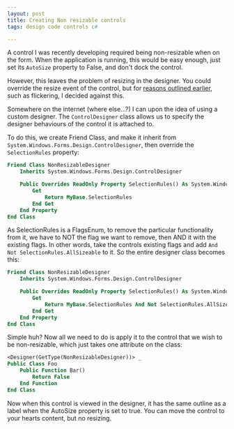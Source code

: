 ```yaml
---
layout: post
title: Creating Non resizable controls
tags: design code controls c#

---
```


A control I was recently developing required being non-resizable when on the form.  When the application is running, this would be easy enough, just set its `AutoSize` property to False, and don't dock the control.

However, this leaves the problem of resizing in the designer.  You could override the resize event of the control, but for [reasons outlined earlier][previous-solution], such as flickering, I decided against this.

Somewhere on the internet (where else...?) I can upon the idea of using a custom designer.  The `ControlDesigner` class allows us to specify the designer behaviours of the control it is attached to.

To do this, we create Friend Class, and make it inherit from `System.Windows.Forms.Design.ControlDesigner`, then override the `SelectionRules` property:

```vb
Friend Class NonResizableDesigner
	Inherits System.Windows.Forms.Design.ControlDesigner

	Public Overrides ReadOnly Property SelectionRules() As System.Windows.Forms.Design.SelectionRules
		Get
			Return MyBase.SelectionRules
		End Get
	End Property
End Class
```

As SelectionRules is a FlagsEnum, to remove the particular functionality from it, we have to NOT the flag we want to remove, then AND it with the existing flags.  In other words, take the controls existing flags and add `And Not SelectionRules.AllSizeable` to it.  So the entire designer class becomes this:

```vb
Friend Class NonResizableDesigner
	Inherits System.Windows.Forms.Design.ControlDesigner

	Public Overrides ReadOnly Property SelectionRules() As System.Windows.Forms.Design.SelectionRules
		Get
			Return MyBase.SelectionRules And Not SelectionRules.AllSizeable
		End Get
	End Property
End Class
```

Simple huh?  Now all we need to do is apply it to the control that we wish to be non-resizable, which just takes one attribute on the class:

```vb
<Designer(GetType(NonResizableDesigner))> _
Public Class Foo
	Public Function Bar()
		Return False
	End Function
End Class
```

Now when this control is viewed in the designer, it has the same outline as a label when the AutoSize property is set to true.  You can move the control to your hearts content, but no resizing.

[previous-solution]: http://www.stormbase.net/index.php?id=32
